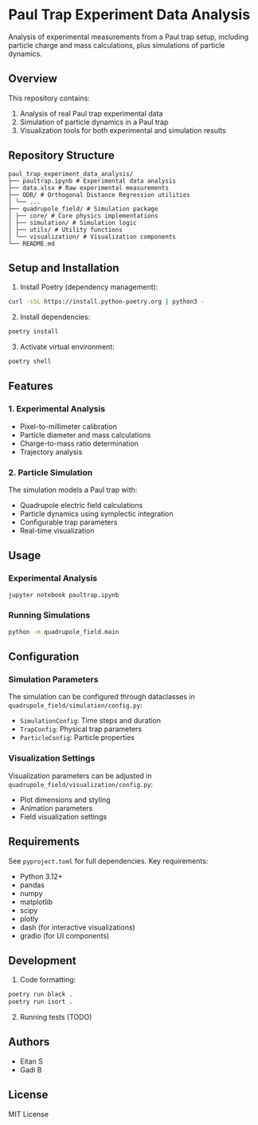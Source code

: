 # Paul Trap Experiment Data Analysis

Analysis of experimental measurements from a Paul trap setup, including particle charge and mass calculations, plus simulations of particle dynamics.

## Overview

This repository contains:
1. Analysis of real Paul trap experimental data
2. Simulation of particle dynamics in a Paul trap
3. Visualization tools for both experimental and simulation results

## Repository Structure
```
paul_trap_experiment_data_analysis/
├── paultrap.ipynb # Experimental data analysis
├── data.xlsx # Raw experimental measurements
├── ODR/ # Orthogonal Distance Regression utilities
│ └── ...
├── quadrupole_field/ # Simulation package
│ ├── core/ # Core physics implementations
│ ├── simulation/ # Simulation logic
│ ├── utils/ # Utility functions
│ └── visualization/ # Visualization components
└── README.md
```

## Setup and Installation

1. Install Poetry (dependency management):

```bash
curl -sSL https://install.python-poetry.org | python3 -
```

2. Install dependencies:
```bash
poetry install
```

3. Activate virtual environment:
```bash
poetry shell
```


## Features

### 1. Experimental Analysis
- Pixel-to-millimeter calibration
- Particle diameter and mass calculations
- Charge-to-mass ratio determination
- Trajectory analysis

### 2. Particle Simulation
The simulation models a Paul trap with:
- Quadrupole electric field calculations
- Particle dynamics using symplectic integration
- Configurable trap parameters
- Real-time visualization

## Usage

### Experimental Analysis

```bash
jupyter notebook paultrap.ipynb
```

### Running Simulations

```bash
python -m quadrupole_field.main
```

## Configuration

### Simulation Parameters
The simulation can be configured through dataclasses in `quadrupole_field/simulation/config.py`:
- `SimulationConfig`: Time steps and duration
- `TrapConfig`: Physical trap parameters
- `ParticleConfig`: Particle properties

### Visualization Settings
Visualization parameters can be adjusted in `quadrupole_field/visualization/config.py`:
- Plot dimensions and styling
- Animation parameters
- Field visualization settings

## Requirements

See `pyproject.toml` for full dependencies. Key requirements:
- Python 3.12+
- pandas
- numpy
- matplotlib
- scipy
- plotly
- dash (for interactive visualizations)
- gradio (for UI components)

## Development

1. Code formatting:
```bash
poetry run black .
poetry run isort .
```

2. Running tests (TODO)

## Authors

- Eitan S
- Gadi B

## License

MIT License